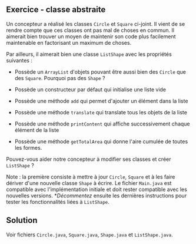 
Exercice - classe abstraite
--------------------------------------------------------------------------------

Un concepteur a réalisé les classes `Circle` et `Square` ci-joint. Il vient de se rendre compte que ces classes ont pas mal de choses en commun. Il aimerait bien trouver un moyen de maintenir son code plus facilement maintenable en factorisant un maximum de choses.

Par ailleurs, il aimerait bien une classe `ListShape` avec les propriétés suivantes :

  - Possède un `ArrayList` d'objets pouvant être aussi bien des `Circle` que des `Square`. Pourquoi pas des `Shape` ?

  - Possède un constructeur par défaut qui initialise une liste vide

  - Possède une méthode `add` qui permet d'ajouter un élément dans la liste

  - Possède une méthode `translate` qui translate tous les objets de la liste

  - Possède une méthode `printContent` qui affiche successivement chaque élément de la liste

  - Possède une méthode `getTotalArea` qui donne l'aire cumulée de toutes les formes.

  Pouvez-vous aider notre concepteur à modifier ses classes et créer `ListShape` ?

Note : la première consiste à mettre à jour `Circle`, `Square` et à les faire dériver d'une nouvelle classe `Shape` à écrire. Le fichier `Main.java` est compatible avec l'implémentation initiale et doit rester compatible avec les nouvelles versions. **Décommentez* ensuite les dernières instructions pour tester les fonctionnalités liées à `ListShape`.


Solution
-----------------------

Voir fichiers `Circle.java`, `Square.java`, `Shape.java` et `ListShape.java`.
